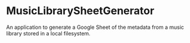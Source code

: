 # MusicLibrarySheetGenerator
An application to generate a Google Sheet of the metadata from a music library stored in a local filesystem.
